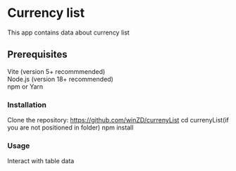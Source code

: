 # Currency list

This app contains data about currency list

## Prerequisites

Vite (version 5+ recommmended)\
Node.js (version 18+ recommended)\
npm or Yarn

### Installation

Clone the repository: https://github.com/winZD/currenyList
cd currenyList(if you are not positioned in folder)
npm install

### Usage

Interact with table data

